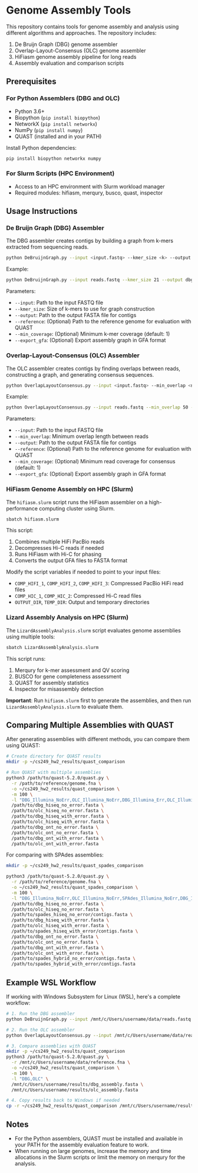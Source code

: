 # Genome Assembly Tools
This repository contains tools for genome assembly and analysis using different algorithms and approaches. The repository includes:

1. De Bruijn Graph (DBG) genome assembler
2. Overlap-Layout-Consensus (OLC) genome assembler
3. HiFiasm genome assembly pipeline for long reads
4. Assembly evaluation and comparison scripts

## Prerequisites

### For Python Assemblers (DBG and OLC)
- Python 3.6+
- Biopython (`pip install biopython`)
- NetworkX (`pip install networkx`)
- NumPy (`pip install numpy`)
- QUAST (installed and in your PATH)

Install Python dependencies:
```bash
pip install biopython networkx numpy
```

### For Slurm Scripts (HPC Environment)
- Access to an HPC environment with Slurm workload manager
- Required modules: hifiasm, merqury, busco, quast, inspector

## Usage Instructions

### De Bruijn Graph (DBG) Assembler

The DBG assembler creates contigs by building a graph from k-mers extracted from sequencing reads.

```bash
python DeBruijnGraph.py --input <input.fastq> --kmer_size <k> --output <output.fasta> [--reference <reference.fasta>] [--min_coverage <min_cov>] [--export_gfa <graph.gfa>]
```

Example:
```bash
python DeBruijnGraph.py --input reads.fastq --kmer_size 21 --output dbg_assembly.fasta --min_coverage 2
```

Parameters:
- `--input`: Path to the input FASTQ file
- `--kmer_size`: Size of k-mers to use for graph construction
- `--output`: Path to the output FASTA file for contigs
- `--reference`: (Optional) Path to the reference genome for evaluation with QUAST
- `--min_coverage`: (Optional) Minimum k-mer coverage (default: 1)
- `--export_gfa`: (Optional) Export assembly graph in GFA format

### Overlap-Layout-Consensus (OLC) Assembler

The OLC assembler creates contigs by finding overlaps between reads, constructing a graph, and generating consensus sequences.

```bash
python OverlapLayoutConsensus.py --input <input.fastq> --min_overlap <n> --output <output.fasta> [--reference <reference.fasta>] [--min_coverage <min_cov>] [--export_gfa <graph.gfa>]
```

Example:
```bash
python OverlapLayoutConsensus.py --input reads.fastq --min_overlap 50 --output olc_assembly.fasta
```

Parameters:
- `--input`: Path to the input FASTQ file
- `--min_overlap`: Minimum overlap length between reads
- `--output`: Path to the output FASTA file for contigs
- `--reference`: (Optional) Path to the reference genome for evaluation with QUAST
- `--min_coverage`: (Optional) Minimum read coverage for consensus (default: 1)
- `--export_gfa`: (Optional) Export assembly graph in GFA format

### HiFiasm Genome Assembly on HPC (Slurm)

The `hifiasm.slurm` script runs the HiFiasm assembler on a high-performance computing cluster using Slurm.

```bash
sbatch hifiasm.slurm
```

This script:
1. Combines multiple HiFi PacBio reads
2. Decompresses Hi-C reads if needed
3. Runs HiFiasm with Hi-C for phasing
4. Converts the output GFA files to FASTA format

Modify the script variables if needed to point to your input files:
- `COMP_HIFI_1`, `COMP_HIFI_2`, `COMP_HIFI_3`: Compressed PacBio HiFi read files
- `COMP_HIC_1`, `COMP_HIC_2`: Compressed Hi-C read files
- `OUTPUT_DIR`, `TEMP_DIR`: Output and temporary directories

### Lizard Assembly Analysis on HPC (Slurm)

The `LizardAssemblyAnalysis.slurm` script evaluates genome assemblies using multiple tools:

```bash
sbatch LizardAssemblyAnalysis.slurm
```

This script runs:
1. Merqury for k-mer assessment and QV scoring
2. BUSCO for gene completeness assessment
3. QUAST for assembly statistics
4. Inspector for misassembly detection

**Important**: Run `hifiasm.slurm` first to generate the assemblies, and then run `LizardAssemblyAnalysis.slurm` to evaluate them.

## Comparing Multiple Assemblies with QUAST

After generating assemblies with different methods, you can compare them using QUAST:

```bash
# Create directory for QUAST results
mkdir -p ~/cs249_hw2_results/quast_comparison

# Run QUAST with multiple assemblies
python3 /path/to/quast-5.2.0/quast.py \
  -r /path/to/reference/genome.fna \
  -o ~/cs249_hw2_results/quast_comparison \
  -m 100 \
  -l "DBG_Illumina_NoErr,OLC_Illumina_NoErr,DBG_Illumina_Err,OLC_Illumina_Err,DBG_ONT_NoErr,OLC_ONT_NoErr,DBG_ONT_Err,OLC_ONT_Err" \
  /path/to/dbg_hiseq_no_error.fasta \
  /path/to/olc_hiseq_no_error.fasta \
  /path/to/dbg_hiseq_with_error.fasta \
  /path/to/olc_hiseq_with_error.fasta \
  /path/to/dbg_ont_no_error.fasta \
  /path/to/olc_ont_no_error.fasta \
  /path/to/dbg_ont_with_error.fasta \
  /path/to/olc_ont_with_error.fasta
```

For comparing with SPAdes assemblies:

```bash
mkdir -p ~/cs249_hw2_results/quast_spades_comparison

python3 /path/to/quast-5.2.0/quast.py \
  -r /path/to/reference/genome.fna \
  -o ~/cs249_hw2_results/quast_spades_comparison \
  -m 100 \
  -l "DBG_Illumina_NoErr,OLC_Illumina_NoErr,SPAdes_Illumina_NoErr,DBG_Illumina_Err,OLC_Illumina_Err,SPAdes_Illumina_Err,DBG_ONT_NoErr,OLC_ONT_NoErr,DBG_ONT_Err,OLC_ONT_Err,SPAdes_Hybrid_NoErr,SPAdes_Hybrid_Err" \
  /path/to/dbg_hiseq_no_error.fasta \
  /path/to/olc_hiseq_no_error.fasta \
  /path/to/spades_hiseq_no_error/contigs.fasta \
  /path/to/dbg_hiseq_with_error.fasta \
  /path/to/olc_hiseq_with_error.fasta \
  /path/to/spades_hiseq_with_error/contigs.fasta \
  /path/to/dbg_ont_no_error.fasta \
  /path/to/olc_ont_no_error.fasta \
  /path/to/dbg_ont_with_error.fasta \
  /path/to/olc_ont_with_error.fasta \
  /path/to/spades_hybrid_no_error/contigs.fasta \
  /path/to/spades_hybrid_with_error/contigs.fasta
```

## Example WSL Workflow

If working with Windows Subsystem for Linux (WSL), here's a complete workflow:

```bash
# 1. Run the DBG assembler
python DeBruijnGraph.py --input /mnt/c/Users/username/data/reads.fastq --kmer_size 21 --output /mnt/c/Users/username/results/dbg_assembly.fasta

# 2. Run the OLC assembler
python OverlapLayoutConsensus.py --input /mnt/c/Users/username/data/reads.fastq --min_overlap 50 --output /mnt/c/Users/username/results/olc_assembly.fasta

# 3. Compare assemblies with QUAST
mkdir -p ~/cs249_hw2_results/quast_comparison
python3 /path/to/quast-5.2.0/quast.py \
  -r /mnt/c/Users/username/data/reference.fna \
  -o ~/cs249_hw2_results/quast_comparison \
  -m 100 \
  -l "DBG,OLC" \
  /mnt/c/Users/username/results/dbg_assembly.fasta \
  /mnt/c/Users/username/results/olc_assembly.fasta

# 4. Copy results back to Windows if needed
cp -r ~/cs249_hw2_results/quast_comparison /mnt/c/Users/username/results/
```

## Notes

- For the Python assemblers, QUAST must be installed and available in your PATH for the assembly evaluation feature to work.
- When running on large genomes, increase the memory and time allocations in the Slurm scripts or limit the memory on merqury for the analysis.
